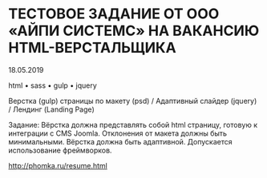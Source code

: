 # ТЕСТОВОЕ ЗАДАНИЕ ОТ ООО «АЙПИ СИСТЕМС» НА ВАКАНСИЮ HTML-ВЕРСТАЛЬЩИКА

18.05.2019

html • sass • gulp • jquery

Верстка (gulp) страницы по макету (psd) / Адаптивный слайдер (jquery) / Лендинг (Landing Page)

Задание: Вёрстка должна представлять собой html страницу, готовую к интеграции с CMS Joomla. Отклонения от макета должны быть минимальными. Вёрстка должна быть адаптивной. Допускается использование фреймворков.

http://phomka.ru/resume.html